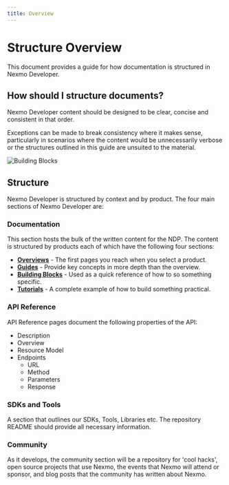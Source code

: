 ```yaml
---
title: Overview
---
```


# Structure Overview

This document provides a guide for how documentation is structured in Nexmo Developer.

## How should I structure documents?

Nexmo Developer content should be designed to be clear, concise and consistent in that order.

Exceptions can be made to break consistency where it makes sense, particularly in scenarios where the content would be unnecessarily verbose or the structures outlined in this guide are unsuited to the material.

![Building Blocks](/assets/images/contributing/structure.png)

## Structure

Nexmo Developer is structured by context and by product. The four main sections of Nexmo Developer are:

### Documentation

This section hosts the bulk of the written content for the NDP. The content is structured by products each of which have the following four sections:

  * **[Overviews](/contribute/structure/guides/overviews)** - The first pages you reach when you select a product.
  * **[Guides](/contribute/structure/guides/guides)** - Provide key concepts in more depth than the overview.
  * **[Building Blocks](/contribute/structure/guides/building-blocks)** - Used as a quick reference of how to so something specific.
  * **[Tutorials](/contribute/structure/guides/tutorials)** - A complete example of how to build something practical.

### API Reference

API Reference pages document the following properties of the API:

- Description
- Overview
- Resource Model
- Endpoints
  - URL
  - Method
  - Parameters
  - Response

### SDKs and Tools

A section that outlines our SDKs, Tools, Libraries etc. The repository README should provide all necessary information.

### Community

As it develops, the community section will be a repository for 'cool hacks', open source projects that use Nexmo, the events that Nexmo will attend or sponsor, and blog posts that the community has written about Nexmo.
